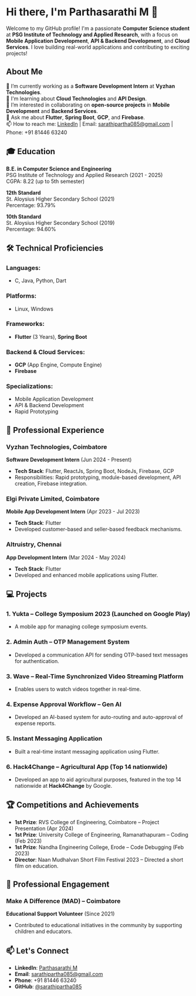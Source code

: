 # Hi there, I'm **Parthasarathi M** 👋

Welcome to my GitHub profile! I'm a passionate **Computer Science student** at **PSG Institute of Technology and Applied Research**, with a focus on **Mobile Application Development**, **API & Backend Development**, and **Cloud Services**. I love building real-world applications and contributing to exciting projects!

## About Me

🔭 I’m currently working as a **Software Development Intern** at **Vyzhan Technologies**.  
🌱 I'm learning about **Cloud Technologies** and **API Design**.  
👯 I’m interested in collaborating on **open-source projects** in **Mobile Development** and **Backend Services**.  
💬 Ask me about **Flutter**, **Spring Boot**, **GCP**, and **Firebase**.  
📫 How to reach me: [LinkedIn](https://www.linkedin.com/in/sarathipartha085/) | Email: [sarathipartha085@gmail.com](mailto:sarathipartha085@gmail.com) | Phone: +91 81446 63240

## 🎓 Education

**B.E. in Computer Science and Engineering**  
PSG Institute of Technology and Applied Research (2021 - 2025)  
CGPA: 8.22 (up to 5th semester)

**12th Standard**  
St. Aloysius Higher Secondary School (2021)  
Percentage: 93.79%

**10th Standard**  
St. Aloysius Higher Secondary School (2019)  
Percentage: 94.60%

## 🛠️ Technical Proficiencies

### **Languages**:
- C, Java, Python, Dart

### **Platforms**:
- Linux, Windows

### **Frameworks**:
- **Flutter** (3 Years), **Spring Boot**

### **Backend & Cloud Services**:
- **GCP** (App Engine, Compute Engine)
- **Firebase**

### **Specializations**:
- Mobile Application Development
- API & Backend Development
- Rapid Prototyping

## 💼 Professional Experience

### **Vyzhan Technologies**, Coimbatore  
**Software Development Intern** (Jun 2024 - Present)  
- **Tech Stack**: Flutter, ReactJs, Spring Boot, NodeJs, Firebase, GCP
- Responsibilities: Rapid prototyping, module-based development, API creation, Firebase integration.

### **Elgi Private Limited**, Coimbatore  
**Mobile App Development Intern** (Apr 2023 - Jul 2023)  
- **Tech Stack**: Flutter
- Developed customer-based and seller-based feedback mechanisms.

### **Altruistry**, Chennai  
**App Development Intern** (Mar 2024 - May 2024)  
- **Tech Stack**: Flutter
- Developed and enhanced mobile applications using Flutter.

## 💻 Projects

### 1. **Yukta** – College Symposium 2023 (Launched on Google Play)  
- A mobile app for managing college symposium events.

### 2. **Admin Auth** – OTP Management System  
- Developed a communication API for sending OTP-based text messages for authentication.

### 3. **Wave** – Real-Time Synchronized Video Streaming Platform  
- Enables users to watch videos together in real-time.

### 4. **Expense Approval Workflow – Gen AI**  
- Developed an AI-based system for auto-routing and auto-approval of expense reports.

### 5. **Instant Messaging Application**  
- Built a real-time instant messaging application using Flutter.

### 6. **Hack4Change** – Agricultural App (Top 14 nationwide)  
- Developed an app to aid agricultural purposes, featured in the top 14 nationwide at **Hack4Change** by Google.

## 🏆 Competitions and Achievements

- **1st Prize**: RVS College of Engineering, Coimbatore – Project Presentation (Apr 2024)
- **1st Prize**: University College of Engineering, Ramanathapuram – Coding (Feb 2023)
- **1st Prize**: Nandha Engineering College, Erode – Code Debugging (Feb 2023)
- **Director**: Naan Mudhalvan Short Film Festival 2023 – Directed a short film on education.

## 🤝 Professional Engagement

### **Make A Difference (MAD)** – Coimbatore  
**Educational Support Volunteer** (Since 2021)  
- Contributed to educational initiatives in the community by supporting children and educators.

## 📫 Let's Connect

- **LinkedIn**: [Parthasarathi M](https://www.linkedin.com/in/sarathipartha085/)
- **Email**: [sarathipartha085@gmail.com](mailto:sarathipartha085@gmail.com)
- **Phone**: +91 81446 63240
- **GitHub**: [@sarathipartha085](https://github.com/sarathipartha085)
